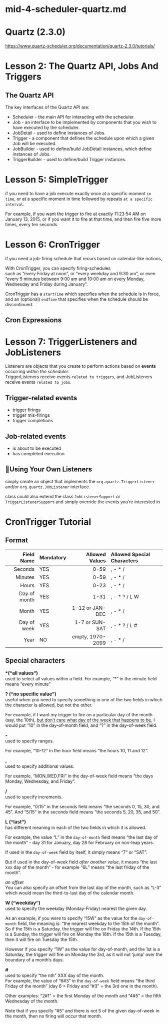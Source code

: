 # mid-4-scheduler-quartz.md

# Quartz (2.3.0)

<https://www.quartz-scheduler.org/documentation/quartz-2.3.0/tutorials/>


# Lesson 2: The Quartz API, Jobs And Triggers

## The Quartz API

The key interfaces of the Quartz API are:
- Scheduler - the main API for interacting with the scheduler.
- Job - an interface to be implemented by components that you wish to have executed by the scheduler.
- JobDetail - used to define instances of Jobs.
- Trigger - a component that defines the schedule upon which a given Job will be executed.
- JobBuilder - used to define/build JobDetail instances, which define instances of Jobs.
- TriggerBuilder - used to define/build Trigger instances.


# Lesson 5: SimpleTrigger

if you need to have a job execute exactly once at a specific moment `in time`, or at a specific moment in time followed by repeats `at a specific interval`.

For example, if you want the trigger to fire at exactly 11:23:54 AM on January 13, 2015, or if you want it to fire at that time, and then fire five more times, every ten seconds.


# Lesson 6: CronTrigger

if you need a job-firing schedule that recurs based on calendar-like notions,

With CronTrigger, you can specify firing-schedules  
such as “every Friday at noon”, or “every weekday and 9:30 am”, or even “every 5 minutes between 9:00 am and 10:00 am on every Monday, Wednesday and Friday during January”.

CronTrigger has a `startTime` which specifies when the schedule is in force, and an (optional) `endTime` that specifies when the schedule should be discontinued.

## Cron Expressions

# Lesson 7: TriggerListeners and JobListeners

Listeners are objects that you create to perform actions based on **events** occurring *within the scheduler*.  
TriggerListeners receive events `related to triggers`, and JobListeners receive events `related to jobs`.

## Trigger-related events

- trigger firings
- trigger mis-firings
- trigger completions 

## Job-related events 

- is about to be executed  
- has completed execution

## 📖Using Your Own Listeners

simply create an object that implements the `org.quartz.TriggerListener` and/or `org.quartz.JobListener` interface.

class could also extend the class `JobListenerSupport` or `TriggerListenerSupport` and simply override the events you’re interested in

# CronTrigger Tutorial

## Format




|Field Name	|Mandatory	|Allowed Values|	Allowed Special Characters
|---:|:---|---:|:---|
Seconds	        |YES	|0-59	            |, - * /
Minutes	        |YES	|0-59	            |, - * /
Hours	        |YES	|0-23	            |, - * /
Day of month	|YES	|1-31	            |, - * ? / L W
Month	        |YES	|1-12 or JAN-DEC	|, - * /
Day of week	    |YES	|1-7 or SUN-SAT	    |, - * ? / L #
Year	        |NO	    |empty, 1970-2099	|, - * /

## Special characters
<span style='font-size: 15px;'>**\*(“all values”)**</span>  
used to select all values within a field. For example, “*” in the minute field means “every minute”

<span style='font-size: 15px;'>**? (“no specific value”)**</span>  
useful when you need to specify something in one of the two fields in which the character is allowed, but not the other.

For example, if I want my trigger to fire on a particular day of the month (say, the 10th), <u>but don’t care what day of the week that happens to be</u>, I would put “10” in the day-of-month field, and “?” in the day-of-week field.

<span style='font-size: 15px;'>**-**</span>  
used to specify ranges.  

For example, “10-12” in the hour field means “the hours 10, 11 and 12”.

<span style='font-size: 15px;'>**,**</span>  
used to specify additional values.  

For example, “MON,WED,FRI” in the day-of-week field means “the days Monday, Wednesday, and Friday”.

<span style='font-size: 15px;'>**/**</span>  
used to specify increments.

For example, “0/15” in the seconds field means “the seconds 0, 15, 30, and 45”. And “5/15” in the seconds field means “the seconds 5, 20, 35, and 50”. 

<span style='font-size: 15px;'>**L (“last”)**</span>  
has different meaning in each of the two fields in which it is allowed. 

For example, the value “L” in the `day-of-month` field means “the last day of the month” - day 31 for January, day 28 for February on non-leap years.

If used in the `day-of-week` field by itself, it simply means “7” or “SAT”.

But if used in the day-of-week field *after another value*, it means “the last xxx day of the month” - for example “6L” means “the last friday of the month”. 

*an offset*  
You can also specify an offset from the last day of the month, such as “L-3” which would mean the third-to-last day of the calendar month.

<span style='font-size: 15px;'>**W (“weekday”)**</span>  
used to specify the weekday (Monday-Friday) nearest the given day. 

As an example, if you were to specify “15W” as the value for the `day-of-month` field, the meaning is: “the nearest weekday to the 15th of the month”. So if the 15th is a Saturday, the trigger will fire on Friday the 14th. If the 15th is a Sunday, the trigger will fire on Monday the 16th. If the 15th is a Tuesday, then it will fire on Tuesday the 15th. 

However if you specify “1W” as the value for day-of-month, and the 1st is a Saturday, the trigger will fire on Monday the 3rd, as it will not ‘jump’ over the boundary of a month’s days. 


<span style='font-size: 15px;'>**#**</span>  
used to specify “the nth” XXX day of the month.  
For example, the value of “6#3” in the `day-of-week` field means “the third Friday of the month” (day 6 = Friday and “#3” = the 3rd one in the month). 

Other examples: “2#1” = the first Monday of the month and “4#5” = the fifth Wednesday of the month.  

Note that if you specify “#5” and there is not 5 of the given day-of-week in the month, then no firing will occur that month.
